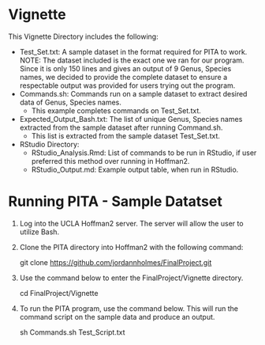 # Vignette
This Vignette Directory includes the following:

- Test_Set.txt: A sample dataset in the format required for PITA to work.
    NOTE: The dataset included is the exact one we ran for our program. Since it is only 150 lines and gives an output of 9 Genus, Species names, we decided to provide the complete dataset to ensure a respectable output was provided for users trying out the program.
- Commands.sh: Commands run on a sample dataset to extract desired data of Genus, Species names.
    - This example completes commands on Test_Set.txt.
- Expected_Output_Bash.txt: The list of unique Genus, Species names extracted from the sample dataset after running Command.sh.
    - This list is extracted from the sample dataset Test_Set.txt.
- RStudio Directory: 
    - RStudio_Analysis.Rmd: List of commands to be run in RStudio, if user preferred this method over running in Hoffman2.
    - RStudio_Output.md: Example output table, when run in RStudio.

# Running PITA - Sample Datatset
1) Log into the UCLA Hoffman2 server. The server will allow the user to utilize Bash.
2) Clone the PITA directory into Hoffman2 with the following command:
    
    git clone https://github.com/jordannholmes/FinalProject.git

3) Use the command below to enter the FinalProject/Vignette directory.

    cd FinalProject/Vignette
    
4) To run the PITA program, use the command below. This will run the command script on the sample data and produce an output.

    sh Commands.sh Test_Script.txt
